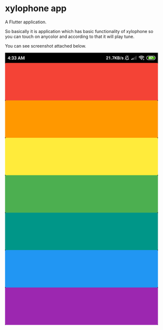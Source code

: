 # xylophone app

A Flutter application.

So basically it is application which has basic functionality of xylophone 
so you can touch on anycolor and according to that it will play tune. 

You can see screenshot attached below.

![Screenshot of App](https://github.com/piyushdavda007/xylophone_flutter/blob/master/xylophone_app.png)

